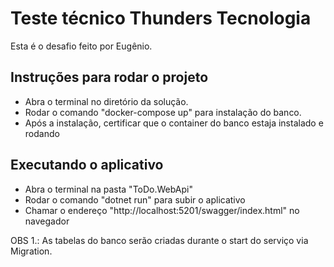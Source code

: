 # Teste técnico Thunders Tecnologia
Esta é o desafio feito por Eugênio.

## Instruções para rodar o projeto
- Abra o terminal no diretório da solução.
- Rodar o comando "docker-compose up" para instalação do banco.
- Após a instalação, certificar que o container do banco estaja instalado e rodando

## Executando o aplicativo
- Abra o terminal na pasta "ToDo.WebApi"
- Rodar o comando "dotnet run" para subir o aplicativo
- Chamar o endereço "http://localhost:5201/swagger/index.html" no navegador

OBS 1.: As tabelas do banco serão criadas durante o start do serviço via Migration.

